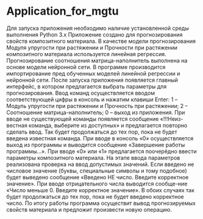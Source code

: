 # Application_for_mgtu
Для запуска приложения необходимо наличие установленной среды выполнения Python 3.x
Приложение создано для прогнозирования свойств композитного материала.
В качестве модели прогнозирования Модуля упругости при растяжении и Прочности при растяжении композитного материала используется линейная регрессия. 
Прогнозирование соотношения матрица-наполнитель выполнена на основе модели нейронной сети.
В программе производится импортирование пред обученных моделей линейной регрессии и нейронной сети.
После запуска приложения появляется главный интерфейс, в котором предлагается выбрать параметры для прогнозирования.
Ввод команд осуществляется вводом соответствующей цифры в консоль и нажатим клавиши Enter:
1 – Модуль упругости при растяжении и Прочность при растяжении;
2 – Соотношение матрица-наполнитель;
0 – выход из приложения.
При вводе не существующей команды появляется сообщение «!!!Неиз-вестная команда, выберите из доступных» и предлагается повторно сделать ввод. 
Так будет продолжаться до тех пор, пока не будет введена известная команда.
При вводе в консоль «0» осуществляется выход из программы и выводится сообщение «Завершение работы программы...».
При вводе «0» или «1» предлагается поочерёдно ввести параметры композитного материала.
На этапе ввода параметров реализована проверка на ввод допустимых значений. Если введено не числовое значение (буквы, специальные символы и тому подобное) 
будет выведено сообщение «Введено НЕ число. Введите корректное значение». При вводе отрицательного числа выводится сообще-ние «Число меньше 0. 
Введите корректное значение». В обоих случаях так будет продолжаться до тех пор, пока не будет введено корректное число.
По итогу работы программа осуществит вывод прогнозируемых свойств материала и предложит произвести новую операцию.
